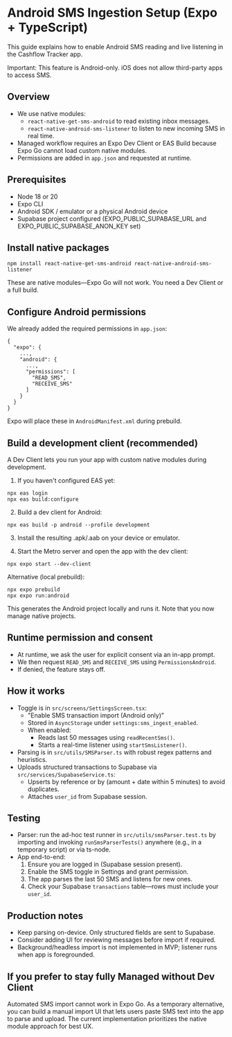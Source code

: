 # Android SMS Ingestion Setup (Expo + TypeScript)

This guide explains how to enable Android SMS reading and live listening in the Cashflow Tracker app.

Important: This feature is Android-only. iOS does not allow third-party apps to access SMS.

## Overview
- We use native modules:
  - `react-native-get-sms-android` to read existing inbox messages.
  - `react-native-android-sms-listener` to listen to new incoming SMS in real time.
- Managed workflow requires an Expo Dev Client or EAS Build because Expo Go cannot load custom native modules.
- Permissions are added in `app.json` and requested at runtime.

## Prerequisites
- Node 18 or 20
- Expo CLI
- Android SDK / emulator or a physical Android device
- Supabase project configured (EXPO_PUBLIC_SUPABASE_URL and EXPO_PUBLIC_SUPABASE_ANON_KEY set)

## Install native packages

```
npm install react-native-get-sms-android react-native-android-sms-listener
```

These are native modules—Expo Go will not work. You need a Dev Client or a full build.

## Configure Android permissions
We already added the required permissions in `app.json`:

```
{
  "expo": {
    ...,
    "android": {
      ...,
      "permissions": [
        "READ_SMS",
        "RECEIVE_SMS"
      ]
    }
  }
}
```

Expo will place these in `AndroidManifest.xml` during prebuild.

## Build a development client (recommended)
A Dev Client lets you run your app with custom native modules during development.

1) If you haven't configured EAS yet:
```
npx eas login
npx eas build:configure
```

2) Build a dev client for Android:
```
npx eas build -p android --profile development
```

3) Install the resulting .apk/.aab on your device or emulator.

4) Start the Metro server and open the app with the dev client:
```
npx expo start --dev-client
```

Alternative (local prebuild):
```
npx expo prebuild
npx expo run:android
```
This generates the Android project locally and runs it. Note that you now manage native projects.

## Runtime permission and consent
- At runtime, we ask the user for explicit consent via an in-app prompt.
- We then request `READ_SMS` and `RECEIVE_SMS` using `PermissionsAndroid`.
- If denied, the feature stays off.

## How it works
- Toggle is in `src/screens/SettingsScreen.tsx`:
  - "Enable SMS transaction import (Android only)"
  - Stored in `AsyncStorage` under `settings:sms_ingest_enabled`.
  - When enabled:
    - Reads last 50 messages using `readRecentSms()`.
    - Starts a real-time listener using `startSmsListener()`.
- Parsing is in `src/utils/SMSParser.ts` with robust regex patterns and heuristics.
- Uploads structured transactions to Supabase via `src/services/SupabaseService.ts`:
  - Upserts by reference or by (amount + date within 5 minutes) to avoid duplicates.
  - Attaches `user_id` from Supabase session.

## Testing
- Parser: run the ad-hoc test runner in `src/utils/smsParser.test.ts` by importing and invoking `runSmsParserTests()` anywhere (e.g., in a temporary script) or via ts-node.
- App end-to-end:
  1) Ensure you are logged in (Supabase session present).
  2) Enable the SMS toggle in Settings and grant permission.
  3) The app parses the last 50 SMS and listens for new ones.
  4) Check your Supabase `transactions` table—rows must include your `user_id`.

## Production notes
- Keep parsing on-device. Only structured fields are sent to Supabase.
- Consider adding UI for reviewing messages before import if required.
- Background/headless import is not implemented in MVP; listener runs when app is foregrounded.

## If you prefer to stay fully Managed without Dev Client
Automated SMS import cannot work in Expo Go. As a temporary alternative, you can build a manual import UI that lets users paste SMS text into the app to parse and upload. The current implementation prioritizes the native module approach for best UX.
